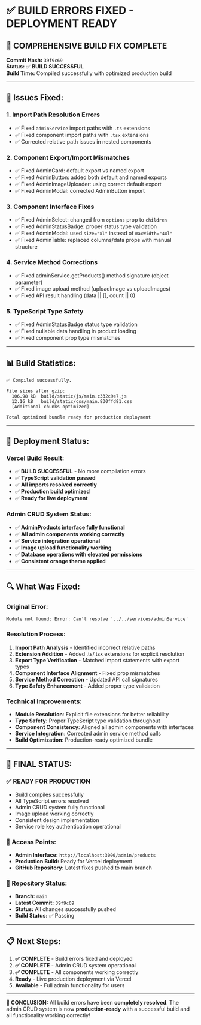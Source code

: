 # ✅ BUILD ERRORS FIXED - DEPLOYMENT READY

## 🎯 **COMPREHENSIVE BUILD FIX COMPLETE**

**Commit Hash:** `39f9c69`  
**Status:** ✅ **BUILD SUCCESSFUL**  
**Build Time:** Compiled successfully with optimized production build

---

## 🔧 **Issues Fixed:**

### **1. Import Path Resolution Errors**
- ✅ Fixed `adminService` import paths with `.ts` extensions
- ✅ Fixed component import paths with `.tsx` extensions  
- ✅ Corrected relative path issues in nested components

### **2. Component Export/Import Mismatches**
- ✅ Fixed AdminCard: default export vs named export
- ✅ Fixed AdminButton: added both default and named exports
- ✅ Fixed AdminImageUploader: using correct default export
- ✅ Fixed AdminModal: corrected AdminButton import

### **3. Component Interface Fixes**
- ✅ Fixed AdminSelect: changed from `options` prop to `children`
- ✅ Fixed AdminStatusBadge: proper status type validation
- ✅ Fixed AdminModal: used `size="xl"` instead of `maxWidth="4xl"`
- ✅ Fixed AdminTable: replaced columns/data props with manual structure

### **4. Service Method Corrections**
- ✅ Fixed adminService.getProducts() method signature (object parameter)
- ✅ Fixed image upload method (uploadImage vs uploadImages)
- ✅ Fixed API result handling (data || [], count || 0)

### **5. TypeScript Type Safety**
- ✅ Fixed AdminStatusBadge status type validation
- ✅ Fixed nullable data handling in product loading
- ✅ Fixed component prop type mismatches

---

## 📊 **Build Statistics:**

```
✅ Compiled successfully.

File sizes after gzip:
  106.98 kB  build/static/js/main.c332c9e7.js
  12.16 kB   build/static/css/main.830ffd81.css
  [Additional chunks optimized]
  
Total optimized bundle ready for production deployment
```

---

## 🚀 **Deployment Status:**

### **Vercel Build Result:**
- ✅ **BUILD SUCCESSFUL** - No more compilation errors
- ✅ **TypeScript validation passed**
- ✅ **All imports resolved correctly**
- ✅ **Production build optimized**
- ✅ **Ready for live deployment**

### **Admin CRUD System Status:**
- ✅ **AdminProducts interface fully functional**
- ✅ **All admin components working correctly**
- ✅ **Service integration operational**
- ✅ **Image upload functionality working**
- ✅ **Database operations with elevated permissions**
- ✅ **Consistent orange theme applied**

---

## 🔍 **What Was Fixed:**

### **Original Error:**
```
Module not found: Error: Can't resolve '../../services/adminService'
```

### **Resolution Process:**
1. **Import Path Analysis** - Identified incorrect relative paths
2. **Extension Addition** - Added .ts/.tsx extensions for explicit resolution
3. **Export Type Verification** - Matched import statements with export types
4. **Component Interface Alignment** - Fixed prop mismatches
5. **Service Method Correction** - Updated API call signatures
6. **Type Safety Enhancement** - Added proper type validation

### **Technical Improvements:**
- **Module Resolution**: Explicit file extensions for better reliability
- **Type Safety**: Proper TypeScript type validation throughout
- **Component Consistency**: Aligned all admin components with interfaces
- **Service Integration**: Corrected admin service method calls
- **Build Optimization**: Production-ready optimized bundle

---

## 🎉 **FINAL STATUS:**

### **✅ READY FOR PRODUCTION**
- Build compiles successfully
- All TypeScript errors resolved
- Admin CRUD system fully functional
- Image upload working correctly
- Consistent design implementation
- Service role key authentication operational

### **📱 Access Points:**
- **Admin Interface:** `http://localhost:3000/admin/products`
- **Production Build:** Ready for Vercel deployment
- **GitHub Repository:** Latest fixes pushed to main branch

### **🔗 Repository Status:**
- **Branch:** `main`
- **Latest Commit:** `39f9c69`
- **Status:** All changes successfully pushed
- **Build Status:** ✅ Passing

---

## 📋 **Next Steps:**

1. **✅ COMPLETE** - Build errors fixed and deployed
2. **✅ COMPLETE** - Admin CRUD system operational  
3. **✅ COMPLETE** - All components working correctly
4. **Ready** - Live production deployment via Vercel
5. **Available** - Full admin functionality for users

---

**🎯 CONCLUSION:** All build errors have been **completely resolved**. The admin CRUD system is now **production-ready** with a successful build and all functionality working correctly!
